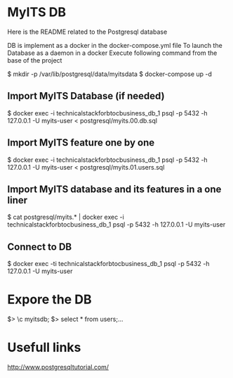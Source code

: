 # MyITS DB

Here is the README related to the Postgresql database

DB is implement as a docker in the docker-compose.yml file
To launch the Database as a daemon in a docker
Execute following command from the base of the project

  $ mkdir -p /var/lib/postgresql/data/myitsdata
  $ docker-compose up -d

## Import MyITS Database (if needed)

  $ docker exec -i technicalstackforbtocbusiness_db_1 psql -p 5432 -h 127.0.0.1 -U myits-user < postgresql/myits.00.db.sql

## Import MyITS feature one by one

  $ docker exec -i technicalstackforbtocbusiness_db_1 psql -p 5432 -h 127.0.0.1 -U myits-user < postgresql/myits.01.users.sql

## Import MyITS database and its features in a one liner

  $ cat postgresql/myits.* | docker exec -i technicalstackforbtocbusiness_db_1 psql -p 5432 -h 127.0.0.1 -U myits-user

## Connect to DB 

  $ docker exec -ti technicalstackforbtocbusiness_db_1 psql -p 5432 -h 127.0.0.1 -U myits-user

# Expore the DB

  $> \c myitsdb;
  $> select * from users;...

# Usefull links

http://www.postgresqltutorial.com/


